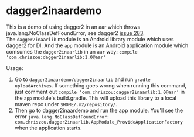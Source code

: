 # dagger2inaardemo
This is a demo of using dagger2 in an aar which throws java.lang.NoClassDefFoundError, see dagger2 [issue 283](https://github.com/google/dagger/issues/283).  
The `dagger2inaarlib` module is an Android library module which uses dagger2 for DI. And the `app` module is an Android application module which comsumes the `dagger2inaarlib` in an `aar` way: `compile 'com.chriszou:dagger2inaarlib:1.0@aar'`  

Usage:  
1. Go to `dagger2inaardemo/dagger2inaarlib` and run `gradle uploadArchives`. If something goes wrong when running this command, just comment out `compile 'com.chriszou:dagger2inaarlib:1.0@aar'` in the `app` module's build.gradle. This will upload this library to a local maven repo under `$HOME/.m2/repository/`.  
2. Then go to dagger2inaardemo and run the app module. You'll see the error `java.lang.NoClassDefFoundError: com.chriszou.dagger2inaarlib.AppModule_ProvideApplicationFactory` when the application starts.
